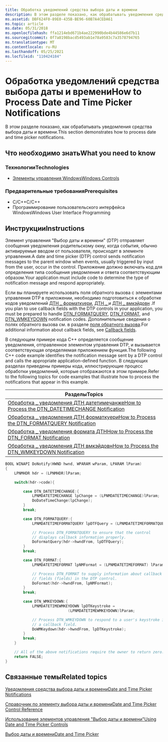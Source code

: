 ```yaml
---
title: Обработка уведомлений средства выбора даты и времени
description: В этом разделе показано, как обрабатывать уведомления средства выбора даты и времени.
ms.assetid: DBF624F0-89E0-435B-BE96-60B7A4CEDA61
ms.topic: article
ms.date: 05/31/2018
ms.openlocfilehash: ffa1214ebd671b4ae222990bde4b44586e6d7b11
ms.sourcegitcommit: 0f7a8198bacd5493ab1e78a9583c7a3578794765
ms.translationtype: MT
ms.contentlocale: ru-RU
ms.lasthandoff: 05/25/2021
ms.locfileid: "110424184"
---
```

# <a name="how-to-process-date-and-time-picker-notifications"></a><span data-ttu-id="c375e-103">Обработка уведомлений средства выбора даты и времени</span><span class="sxs-lookup"><span data-stu-id="c375e-103">How to Process Date and Time Picker Notifications</span></span>

<span data-ttu-id="c375e-104">В этом разделе показано, как обрабатывать уведомления средства выбора даты и времени.</span><span class="sxs-lookup"><span data-stu-id="c375e-104">This section demonstrates how to process date and time picker notifications.</span></span>

## <a name="what-you-need-to-know"></a><span data-ttu-id="c375e-105">Что необходимо знать</span><span class="sxs-lookup"><span data-stu-id="c375e-105">What you need to know</span></span>

### <a name="technologies"></a><span data-ttu-id="c375e-106">Технологии</span><span class="sxs-lookup"><span data-stu-id="c375e-106">Technologies</span></span>

-   [<span data-ttu-id="c375e-107">Элементы управления Windows</span><span class="sxs-lookup"><span data-stu-id="c375e-107">Windows Controls</span></span>](window-controls.md)

### <a name="prerequisites"></a><span data-ttu-id="c375e-108">Предварительные требования</span><span class="sxs-lookup"><span data-stu-id="c375e-108">Prerequisites</span></span>

-   <span data-ttu-id="c375e-109">C/C++</span><span class="sxs-lookup"><span data-stu-id="c375e-109">C/C++</span></span>
-   <span data-ttu-id="c375e-110">Программирование пользовательского интерфейса Windows</span><span class="sxs-lookup"><span data-stu-id="c375e-110">Windows User Interface Programming</span></span>

## <a name="instructions"></a><span data-ttu-id="c375e-111">Инструкции</span><span class="sxs-lookup"><span data-stu-id="c375e-111">Instructions</span></span>


<span data-ttu-id="c375e-112">Элемент управления "Выбор даты и времени" (DTP) отправляет сообщения уведомления родительскому окну, когда события, обычно активируемые вводом от пользователя, происходят в элементе управления.</span><span class="sxs-lookup"><span data-stu-id="c375e-112">A date and time picker (DTP) control sends notification messages to the parent window when events, usually triggered by input from the user, occur in the control.</span></span> <span data-ttu-id="c375e-113">Приложение должно включать код для определения типа сообщения уведомления и ответа соответствующим образом.</span><span class="sxs-lookup"><span data-stu-id="c375e-113">Your application must include code to determine the type of notification message and respond appropriately.</span></span>

<span data-ttu-id="c375e-114">Если вы планируете использовать поля обратного вызова с элементами управления DTP в приложении, необходимо подготовиться к обработке кодов уведомлений [ДТН \_ форматкуери](dtn-formatquery.md), [ДТН \_ ](dtn-format.md)и [ДТН \_ вмкэйдовн](dtn-wmkeydown.md) .</span><span class="sxs-lookup"><span data-stu-id="c375e-114">If you plan to use callback fields with the DTP controls in your application, you must be prepared to handle [DTN\_FORMATQUERY](dtn-formatquery.md), [DTN\_FORMAT](dtn-format.md), and [DTN\_WMKEYDOWN](dtn-wmkeydown.md) notification codes.</span></span> <span data-ttu-id="c375e-115">Дополнительные сведения о полях обратного вызова см. в разделе [поля обратного вызова](date-and-time-picker-controls.md).</span><span class="sxs-lookup"><span data-stu-id="c375e-115">For additional information about callback fields, see [Callback fields](date-and-time-picker-controls.md).</span></span>

<span data-ttu-id="c375e-116">В следующем примере кода C++ определяется сообщение уведомления, отправленное элементом управления DTP, и вызывается соответствующая определяемая приложением функция.</span><span class="sxs-lookup"><span data-stu-id="c375e-116">The following C++ code example identifies the notification message sent by a DTP control and calls the appropriate application-defined function.</span></span> <span data-ttu-id="c375e-117">В следующих разделах приведены примеры кода, иллюстрирующие процесс обработки уведомлений, которые отображаются в этом примере.</span><span class="sxs-lookup"><span data-stu-id="c375e-117">Refer to the following topics for code examples that illustrate how to process the notifications that appear in this example.</span></span>

|   <span data-ttu-id="c375e-118">Разделы</span><span class="sxs-lookup"><span data-stu-id="c375e-118">Topics</span></span>                                                                                                     |
|--------------------------------------------------------------------------------------------------------|
| [<span data-ttu-id="c375e-119">Обработка \_ уведомления ДТН датетимечанже</span><span class="sxs-lookup"><span data-stu-id="c375e-119">How to Process the DTN\_DATETIMECHANGE Notification</span></span>](process-the-dtn-datetimechange-notification.md) |
| [<span data-ttu-id="c375e-120">Обработка \_ уведомления ДТН форматкуери</span><span class="sxs-lookup"><span data-stu-id="c375e-120">How to Process the DTN\_FORMATQUERY Notification</span></span>](process-the-dtn-formatquery-notification.md)       |
| [<span data-ttu-id="c375e-121">Обработка \_ уведомления формата ДТН</span><span class="sxs-lookup"><span data-stu-id="c375e-121">How to Process the DTN\_FORMAT Notification</span></span>](process-the-dtn-format-notfication.md)                  |
| [<span data-ttu-id="c375e-122">Обработка \_ уведомления ДТН вмкэйдовн</span><span class="sxs-lookup"><span data-stu-id="c375e-122">How to Process the DTN\_WMKEYDOWN Notification</span></span>](process-the-dtn-wmkeydown-notification.md)           |



 



```C++
BOOL WINAPI DoNotify(HWND hwnd, WPARAM wParam, LPARAM lParam)
{
    LPNMHDR hdr = (LPNMHDR)lParam;

    switch(hdr->code){

        case DTN_DATETIMECHANGE:{
            LPNMDATETIMECHANGE lpChange = (LPNMDATETIMECHANGE)lParam;
            DoDateTimeChange(lpChange);
        }
        break;

        case DTN_FORMATQUERY:{
            LPNMDATETIMEFORMATQUERY lpDTFQuery = (LPNMDATETIMEFORMATQUERY)lParam;

            // Process DTN_FORMATQUERY to ensure that the control
            // displays callback information properly.
            DoFormatQuery(hdr->hwndFrom, lpDTFQuery);
        }
        break;

        case DTN_FORMAT:{
            LPNMDATETIMEFORMAT lpNMFormat = (LPNMDATETIMEFORMAT) lParam;

            // Process DTN_FORMAT to supply information about callback
            // fields (fields) in the DTP control.
            DoFormat(hdr->hwndFrom, lpNMFormat);
        }
        break;

        case DTN_WMKEYDOWN:{
            LPNMDATETIMEWMKEYDOWN lpDTKeystroke = 
                            (LPNMDATETIMEWMKEYDOWN)lParam;

            // Process DTN_WMKEYDOWN to respond to a user's keystroke in
            // a callback field.
            DoWMKeydown(hdr->hwndFrom, lpDTKeystroke);
        }
        break;
    }

    // All of the above notifications require the owner to return zero.
    return FALSE;
}
```



## <a name="related-topics"></a><span data-ttu-id="c375e-123">Связанные темы</span><span class="sxs-lookup"><span data-stu-id="c375e-123">Related topics</span></span>

<dl> <dt>

[<span data-ttu-id="c375e-124">Уведомления средства выбора даты и времени</span><span class="sxs-lookup"><span data-stu-id="c375e-124">Date and Time Picker Notifications</span></span>](bumper-date-and-time-picker-control-reference-notifications.md)
</dt> <dt>

[<span data-ttu-id="c375e-125">Справочник по элементу выбора даты и времени</span><span class="sxs-lookup"><span data-stu-id="c375e-125">Date and Time Picker Control Reference</span></span>](bumper-date-and-time-picker-date-and-time-picker-control-reference.md)
</dt> <dt>

[<span data-ttu-id="c375e-126">Использование элементов управления "Выбор даты и времени"</span><span class="sxs-lookup"><span data-stu-id="c375e-126">Using Date and Time Picker Controls</span></span>](using-date-and-time-picker.md)
</dt> <dt>

[<span data-ttu-id="c375e-127">Выбор даты и времени</span><span class="sxs-lookup"><span data-stu-id="c375e-127">Date and Time Picker</span></span>](date-and-time-picker-control-reference.md)
</dt> </dl>

 

 




